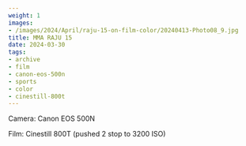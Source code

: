 ```yaml
---
weight: 1
images:
- /images/2024/April/raju-15-on-film-color/20240413-Photo08_9.jpg
title: MMA RAJU 15
date: 2024-03-30
tags:
- archive
- film
- canon-eos-500n
- sports
- color
- cinestill-800t
---
```


Camera: Canon EOS 500N

Film: Cinestill 800T (pushed 2 stop to 3200 ISO)